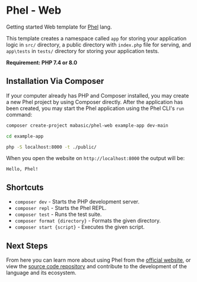 # Phel - Web

Getting started Web template for [Phel](https://phel-lang.org/) lang.

This template creates a namespace called `app` for storing your application logic in `src/` directory, a public directory with `index.php` file for serving, and `app\tests` in `tests/` directory for storing your application tests.

**Requirement: PHP 7.4 or 8.0**

## Installation Via Composer

If your computer already has PHP and Composer installed, you may create a new Phel project by using Composer directly. After the application has been created, you may start the Phel application using the Phel CLI's `run` command:

```bash
composer create-project mabasic/phel-web example-app dev-main

cd example-app

php -S localhost:8000 -t ./public/
```

When you open the website on `http://localhost:8000` the output will be:

```
Hello, Phel!
```

## Shortcuts

- `composer dev` - Starts the PHP development server.
- `composer repl` - Starts the Phel REPL.
- `composer test` - Runs the test suite.
- `composer format {directory}` - Formats the given directory.
- `composer start {script}` - Executes the given script.


## Next Steps

From here you can learn more about using Phel from the [official website](https://phel-lang.org/), or view the [source code repository](https://github.com/phel-lang/phel-lang) and contribute to the development of the language and its ecosystem.

